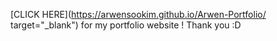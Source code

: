 [CLICK HERE](https://arwensookim.github.io/Arwen-Portfolio/ target="_blank") for my portfolio website !
Thank you :D